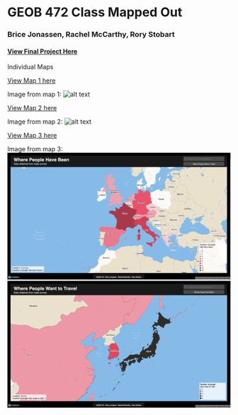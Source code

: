 # GEOB 472 Class Mapped Out
### Brice Jonassen, Rachel McCarthy, Rory Stobart

#### [View Final Project Here](https://bricewj.github.io/472FinalProject/HomePage.html)

Individual Maps

[View Map 1 here](https://bricewj.github.io/472FinalProject/FlowMap.html)

Image from map 1:
![alt text](https://github.com/UBC-GEOB472-Spring2021/BriceJ-Exploratory-Lab-2-Interactive-mapping/blob/main/Four%20Corners.png "Four Corners")

[View Map 2 here](https://bricewj.github.io/472FinalProject/PointsOfInterest.html)

Image from map 2:
![alt text](https://github.com/UBC-GEOB472-Spring2021/BriceJ-Exploratory-Lab-2-Interactive-mapping/blob/main/Four%20Corners.png "Four Corners")

[View Map 3 here](https://bricewj.github.io/472FinalProject/index.html)

Image from map 3:
![alt text](https://github.com/BriceWJ/472FinalProject/blob/main/Images/HaveBeen.png "Four Corners")
![alt text](https://github.com/BriceWJ/472FinalProject/blob/main/Images/WantToTravel.png "Four Corners")


